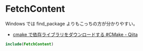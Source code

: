 # FetchContent

Windows では find_package よりもこっちの方が分かりやすい。

- [cmake で依存ライブラリをダウンロードする #CMake - Qiita](https://qiita.com/ousttrue/items/4fa7a786a6c51e9f11f0)

```cmake
include(FetchContent)
```
